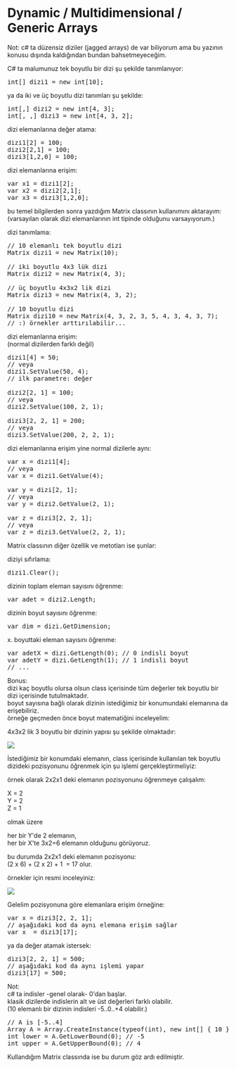 # Dynamic / Multidimensional / Generic Arrays

Not: c# ta düzensiz diziler (jagged arrays) de var biliyorum ama bu yazının konusu dışında kaldığından bundan bahsetmeyeceğim.

C# ta malumunuz tek boyutlu bir dizi şu şekilde tanımlanıyor:

<pre>int[] dizi1 = new int[10];</pre>

ya da iki ve üç boyutlu dizi tanımları şu şekilde:

<pre>int[,] dizi2 = new int[4, 3];
int[, ,] dizi3 = new int[4, 3, 2];</pre>

dizi elemanlarına değer atama:

<pre>dizi1[2] = 100;
dizi2[2,1] = 100;
dizi3[1,2,0] = 100;</pre>

dizi elemanlarına erişim:

<pre>var x1 = dizi1[2];
var x2 = dizi2[2,1];
var x3 = dizi3[1,2,0];</pre>

bu temel bilgilerden sonra yazdığım Matrix classının kullanımını aktarayım:  
(varsayılan olarak dizi elemanlarının int tipinde olduğunu varsayıyorum.)

dizi tanımlama:

<pre>// 10 elemanlı tek boyutlu dizi
Matrix<int> dizi1 = new Matrix<int>(10);

// iki boyutlu 4x3 lük dizi
Matrix<int> dizi2 = new Matrix<int>(4, 3);

// üç boyutlu 4x3x2 lik dizi
Matrix<int> dizi3 = new Matrix<int>(4, 3, 2);

// 10 boyutlu dizi
Matrix<int> dizi10 = new Matrix<int>(4, 3, 2, 3, 5, 4, 3, 4, 3, 7);
// :) örnekler arttırılabilir...</pre>

dizi elemanlarına erişim:  
(normal dizilerden farklı değil)

<pre>dizi1[4] = 50;
// veya
dizi1.SetValue(50, 4);
// ilk parametre: değer

dizi2[2, 1] = 100;
// veya
dizi2.SetValue(100, 2, 1);

dizi3[2, 2, 1] = 200;
// veya
dizi3.SetValue(200, 2, 2, 1);</pre>

dizi elemanlarına erişim yine normal dizilerle aynı:

<pre>var x = dizi1[4];
// veya
var x = dizi1.GetValue(4);

var y = dizi[2, 1];
// veya
var y = dizi2.GetValue(2, 1);

var z = dizi3[2, 2, 1];
// veya
var z = dizi3.GetValue(2, 2, 1);</pre>

Matrix classının diğer özellik ve metotları ise şunlar:

diziyi sıfırlama:

<pre>dizi1.Clear();</pre>

dizinin toplam eleman sayısını öğrenme:

<pre>var adet = dizi2.Length;</pre>

dizinin boyut sayısını öğrenme:

<pre>var dim = dizi.GetDimension;</pre>

x. boyuttaki eleman sayısını öğrenme:

<pre>var adetX = dizi.GetLength(0); // 0 indisli boyut
var adetY = dizi.GetLength(1); // 1 indisli boyut
// ...</pre>

Bonus:  
dizi kaç boyutlu olursa olsun class içerisinde tüm değerler tek boyutlu bir dizi içerisinde tutulmaktadır.  
boyut sayısına bağlı olarak dizinin istediğimiz bir konumundaki elemanına da erişebiliriz.  
örneğe geçmeden önce boyut matematiğini inceleyelim:

4x3x2 lik 3 boyutlu bir dizinin yapısı şu şekilde olmaktadır:

![](https://static.daltinkurt.com/upload/yazilar/2017/6/11/matrix-1.png)

İstediğimiz bir konumdaki elemanın, class içerisinde kullanılan tek boyutlu dizideki pozisyonunu öğrenmek için şu işlemi gerçekleştirmeliyiz:

örnek olarak 2x2x1 deki elemanın pozisyonunu öğrenmeye çalışalım:

X = 2  
Y = 2  
Z = 1

olmak üzere

her bir Y'de 2 elemanın,  
her bir X'te 3x2=6 elemanın olduğunu görüyoruz.

bu durumda 2x2x1 deki elemanın pozisyonu:  
(2 x 6) + (2 x 2) + 1  = 17 olur.

örnekler için resmi inceleyiniz:

![](https://static.daltinkurt.com/upload/yazilar/2017/6/11/matrix-2.png)

Gelelim pozisyonuna göre elemanlara erişim örneğine:

<pre>var x = dizi3[2, 2, 1];
// aşağıdaki kod da aynı elemana erişim sağlar
var x  = dizi3[17];</pre>

ya da değer atamak istersek:

<pre>dizi3[2, 2, 1] = 500;
// aşağıdaki kod da aynı işlemi yapar
dizi3[17] = 500;</pre>

Not:  
c# ta indisler -genel olarak- 0'dan başlar.  
klasik dizilerde indislerin alt ve üst değerleri farklı olabilir.  
(10 elemanlı bir dizinin indisleri -5..0..+4 olabilir.)

<pre>// A is [-5..4]  
Array A = Array.CreateInstance(typeof(int), new int[] { 10 }, new int[] { -5 });
int lower = A.GetLowerBound(0); // -5
int upper = A.GetUpperBound(0); // 4</pre>

Kullandığım Matrix classında ise bu durum göz ardı edilmiştir.
